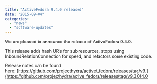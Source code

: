 ```yaml
---
title: "ActiveFedora 9.4.0 released"
date: "2015-09-04"
categories: 
  - "news"
  - "software-updates"
---
```


We are pleased to announce the release of ActiveFedora 9.4.0.

This release adds hash URIs for sub resources, stops using InboundRelationConnection for speed, and refactors some existing code.

Release notes can be found here: [https://github.com/projecthydra/active\_fedora/releases/tag/v9.](https://github.com/projecthydra/active_fedora/releases/tag/v9.3.0)4.0

